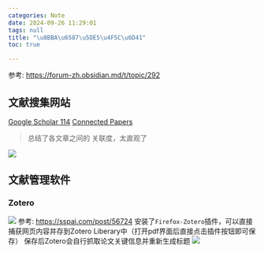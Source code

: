 ```yaml
---
categories: Note
date: 2024-09-26 11:29:01
tags: null
title: "\u8BBA\u6587\u5DE5\u4F5C\u6D41"
toc: true

---
```


参考: https://forum-zh.obsidian.md/t/topic/292

## 文献搜集网站
[Google Scholar 114](https://scholar.google.com/)
[Connected Papers](https://www.connectedpapers.com/)
> 总结了各文章之间的 关联度，太直观了

![](Pasted_image_20240926122920.png)

## 文献管理软件
### Zotero
![](Pasted_image_20240926113730.png)
参考: https://sspai.com/post/56724
安装了`Firefox-Zotero`插件，可以直接捕获网页内容并存到Zotero Liberary中（打开pdf界面后直接点击插件按钮即可保存）
保存后Zotero会自行抓取论文关键信息并重新生成标题
![](Pasted_image_20240926121814.png)